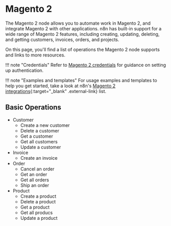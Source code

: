 # Magento 2

The Magento 2 node allows you to automate work in Magento 2, and integrate Magento 2 with other applications. n8n has built-in support for a wide range of Magento 2 features, including creating, updating, deleting, and getting customers, invoices, orders, and projects. 

On this page, you'll find a list of operations the Magento 2 node supports and links to more resources.

!!! note "Credentials"
    Refer to [Magento 2 credentials](/integrations/builtin/credentials/magento2/) for guidance on setting up authentication. 

!!! note "Examples and templates"
    For usage examples and templates to help you get started, take a look at n8n's [Magento 2 integrations](https://n8n.io/integrations/magento-2/){:target="_blank" .external-link} list.


## Basic Operations

* Customer
    * Create a new customer
    * Delete a customer
    * Get a customer
    * Get all customers
    * Update a customer
* Invoice
    * Create an invoice
* Order
    * Cancel an order
    * Get an order
    * Get all orders
    * Ship an order
* Product
    * Create a product
    * Delete a product
    * Get a product
    * Get all producs
    * Update a product
